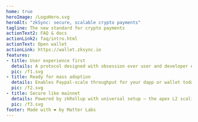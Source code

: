 ```yaml
---
home: true
heroImage: /LogoHero.svg
heroAlt: "zkSync: secure, scalable crypto payments"
tagline: The new standard for crypto payments
actionText2: FAQ & docs
actionLink2: faq/intro.html
actionText: Open wallet
actionLink: https://wallet.zksync.io
features:
- title: User experience first
  details: A protocol designed with obsession over user and developer experience.
  pic: /f1.svg
- title: Ready for mass adoption
  details: Enables Paypal-scale throughput for your dapp or wallet today.
  pic: /f2.svg
- title: Secure like mainnet
  details: Powered by zkRollup with universal setup — the apex L2 scaling solution.
  pic: /f3.svg
footer: Made with ❤️ by Matter Labs
---
```

